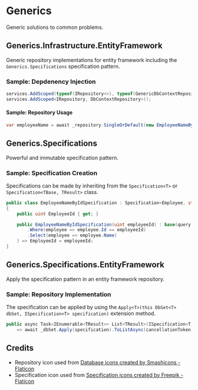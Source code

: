 # Generics
Generic solutions to common problems.


## Generics.Infrastructure.EntityFramework
Generic repository implementations for entity framework including the ```Generics.Specifications``` specification pattern.

### Sample: Depdenency Injection
```c#
services.AddScoped(typeof(IRepository<>), typeof(GenericDbContextRepository<>));
services.AddScoped<IRepository, DbContextRepository>();
```

#### Sample: Repository Usage
```c#
var employeeName = await _repository.SingleOrDefault(new EmployeeNameByIdSpecification(employeeId));
```


## Generics.Specifications
Powerful and immutable specification pattern.

### Sample: Specification Creation
Specifications can be made by inheriting from the ```Specification<T>``` or ```Specification<TBase, TResult>``` class.
```c#
public class EmployeeNameByIdSpecification : Specification<Employee, string>
{
    public uint EmployeeId { get; }

    public EmployeeNameByIdSpecification(uint employeeId) : base(query => query
        .Where(employee => employee.Id == employeeId)
        .Select(employee => employee.Name)
    ) => EmployeeId = employeeId;
}
```


## Generics.Specifications.EntityFramework
Apply the specification pattern in an entity framework repository.

### Sample: Repository Implementation
The specification can be applied by using the ```Apply<T>(this DbSet<T> dbSet, ISpecification<T> specification)``` extension method.
```c#
public async Task<IEnumerable<TResult>> List<TResult>(ISpecification<T, TResult> specification, CancellationToken cancellationToken = default)
    => await _dbSet.Apply(specification).ToListAsync(cancellationToken);
```

## Credits
* Repository icon used from <a href="https://www.flaticon.com/free-icons/database" title="database icons">Database icons created by Smashicons - Flaticon</a>
* Specification icon used from <a href="https://www.flaticon.com/free-icons/specification" title="specification icons">Specification icons created by Freepik - Flaticon</a>
